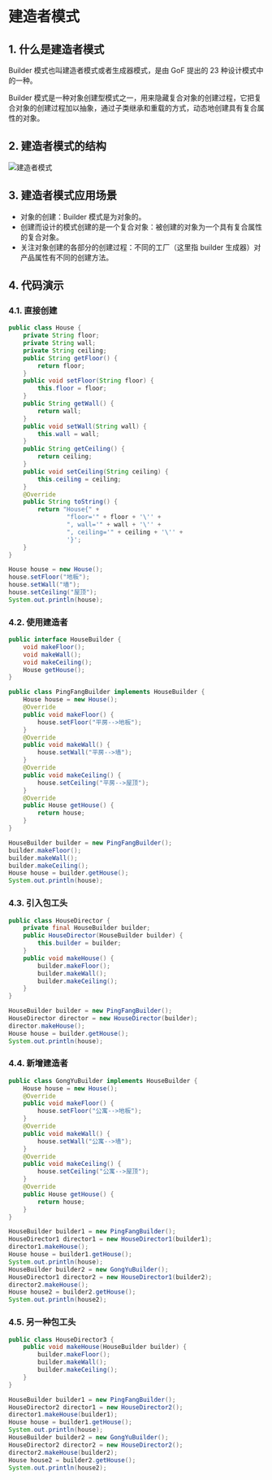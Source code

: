 # 建造者模式

## 1. 什么是建造者模式

Builder 模式也叫建造者模式或者生成器模式，是由 GoF 提出的 23 种设计模式中的一种。

Builder 模式是一种对象创建型模式之一，用来隐藏复合对象的创建过程，它把复合对象的创建过程加以抽象，通过子类继承和重载的方式，动态地创建具有复合属性的对象。

## 2. 建造者模式的结构

![建造者模式](https://cdn.jsdelivr.net/gh/happyflyer/picture-bed@main/2020/建造者模式.4gckedz1cpa0.png)

## 3. 建造者模式应用场景

- 对象的创建：Builder 模式是为对象的。
- 创建而设计的模式创建的是一个复合对象：被创建的对象为一个具有复合属性的复合对象。
- 关注对象创建的各部分的创建过程：不同的工厂（这里指 builder 生成器）对产品属性有不同的创建方法。

## 4. 代码演示

### 4.1. 直接创建

```java
public class House {
    private String floor;
    private String wall;
    private String ceiling;
    public String getFloor() {
        return floor;
    }
    public void setFloor(String floor) {
        this.floor = floor;
    }
    public String getWall() {
        return wall;
    }
    public void setWall(String wall) {
        this.wall = wall;
    }
    public String getCeiling() {
        return ceiling;
    }
    public void setCeiling(String ceiling) {
        this.ceiling = ceiling;
    }
    @Override
    public String toString() {
        return "House{" +
                "floor='" + floor + '\'' +
                ", wall='" + wall + '\'' +
                ", ceiling='" + ceiling + '\'' +
                '}';
    }
}
```

```java
House house = new House();
house.setFloor("地板");
house.setWall("墙");
house.setCeiling("屋顶");
System.out.println(house);
```

### 4.2. 使用建造者

```java
public interface HouseBuilder {
    void makeFloor();
    void makeWall();
    void makeCeiling();
    House getHouse();
}
```

```java
public class PingFangBuilder implements HouseBuilder {
    House house = new House();
    @Override
    public void makeFloor() {
        house.setFloor("平房-->地板");
    }
    @Override
    public void makeWall() {
        house.setWall("平房-->墙");
    }
    @Override
    public void makeCeiling() {
        house.setCeiling("平房-->屋顶");
    }
    @Override
    public House getHouse() {
        return house;
    }
}
```

```java
HouseBuilder builder = new PingFangBuilder();
builder.makeFloor();
builder.makeWall();
builder.makeCeiling();
House house = builder.getHouse();
System.out.println(house);
```

### 4.3. 引入包工头

```java
public class HouseDirector {
    private final HouseBuilder builder;
    public HouseDirector(HouseBuilder builder) {
        this.builder = builder;
    }
    public void makeHouse() {
        builder.makeFloor();
        builder.makeWall();
        builder.makeCeiling();
    }
}
```

```java
HouseBuilder builder = new PingFangBuilder();
HouseDirector director = new HouseDirector(builder);
director.makeHouse();
House house = builder.getHouse();
System.out.println(house);
```

### 4.4. 新增建造者

```java
public class GongYuBuilder implements HouseBuilder {
    House house = new House();
    @Override
    public void makeFloor() {
        house.setFloor("公寓-->地板");
    }
    @Override
    public void makeWall() {
        house.setWall("公寓-->墙");
    }
    @Override
    public void makeCeiling() {
        house.setCeiling("公寓-->屋顶");
    }
    @Override
    public House getHouse() {
        return house;
    }
}
```

```java
HouseBuilder builder1 = new PingFangBuilder();
HouseDirector1 director1 = new HouseDirector1(builder1);
director1.makeHouse();
House house = builder1.getHouse();
System.out.println(house);
HouseBuilder builder2 = new GongYuBuilder();
HouseDirector1 director2 = new HouseDirector1(builder2);
director2.makeHouse();
House house2 = builder2.getHouse();
System.out.println(house2);
```

### 4.5. 另一种包工头

```java
public class HouseDirector3 {
    public void makeHouse(HouseBuilder builder) {
        builder.makeFloor();
        builder.makeWall();
        builder.makeCeiling();
    }
}
```

```java
HouseBuilder builder1 = new PingFangBuilder();
HouseDirector2 director1 = new HouseDirector2();
director1.makeHouse(builder1);
House house = builder1.getHouse();
System.out.println(house);
HouseBuilder builder2 = new GongYuBuilder();
HouseDirector2 director2 = new HouseDirector2();
director2.makeHouse(builder2);
House house2 = builder2.getHouse();
System.out.println(house2);
```
